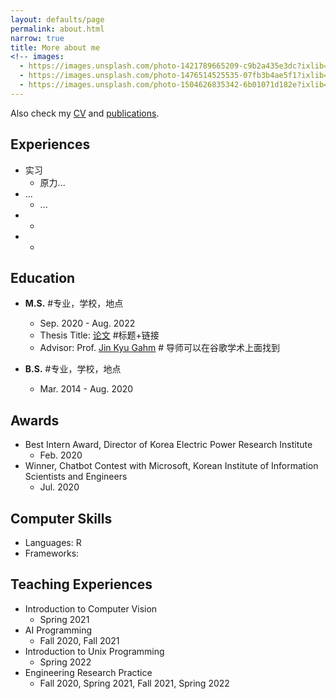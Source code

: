 ```yaml
---
layout: defaults/page
permalink: about.html
narrow: true
title: More about me
<!-- images:
  - https://images.unsplash.com/photo-1421789665209-c9b2a435e3dc?ixlib=rb-0.3.5&ixid=eyJhcHBfaWQiOjEyMDd9&s=5b1016b885e7438c4633109d77368d4d&auto=format&fit=crop&w=1651&q=80
  - https://images.unsplash.com/photo-1476514525535-07fb3b4ae5f1?ixlib=rb-0.3.5&ixid=eyJhcHBfaWQiOjEyMDd9&s=468a8c18f5d811cf03c654b653b5089e&auto=format&fit=crop&w=1650&q=80
  - https://images.unsplash.com/photo-1504626835342-6b01071d182e?ixlib=rb-0.3.5&ixid=eyJhcHBfaWQiOjEyMDd9&s=975855d515c9d56352ee3bfe74287f2b&auto=format&fit=crop&w=1651&q=80 -->
---
```


Also check my [CV](https://mianmian12.github.io/cv.html) and [publications](https://mianmian12.github.io/publications.html).

## Experiences

- 实习
  - 原力...
- ...
  - ...
- 
  - 
- 
  - 
  


## Education

<!-- {% include components/intro.md %} -->

- **M.S.** #专业，学校，地点
  - Sep. 2020 - Aug. 2022
  - Thesis Title: [论文]() #标题+链接
  - Advisor: Prof. [Jin Kyu Gahm]() # 导师可以在谷歌学术上面找到
  
- **B.S.** #专业，学校，地点
  - Mar. 2014 - Aug. 2020


## Awards

- Best Intern Award, Director of Korea Electric Power Research Institute
  - Feb. 2020
- Winner, Chatbot Contest with Microsoft, Korean Institute of Information Scientists and Engineers
  - Jul. 2020
  
## Computer Skills

- Languages: R
- Frameworks: 

## Teaching Experiences

- Introduction to Computer Vision 
  - Spring 2021
- AI Programming
  - Fall 2020, Fall 2021
- Introduction to Unix Programming
  - Spring 2022
- Engineering Research Practice
  - Fall 2020, Spring 2021, Fall 2021, Spring 2022
